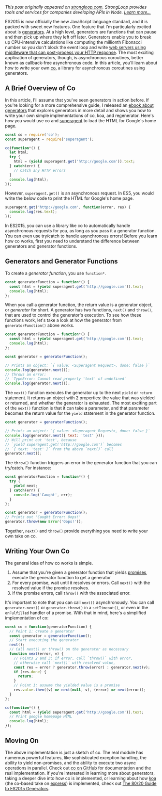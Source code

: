 *This post originally appeared on [strongloop.com](https://strongloop.com/strongblog/write-your-own-co-using-es2015-generators/). StrongLoop provides tools and services for companies developing APIs in Node. [Learn more...](http://www.strongloop.com)*

ES2015 is now officially the new JavaScript language standard, and it is packed
with sweet new features. One feature that I'm particularly excited about is
[generators](https://developer.mozilla.org/en-US/docs/Web/JavaScript/Reference/Statements/function*). At a high level, generators are functions that can pause
and then pick up where they left off later. Generators enable you to break
up CPU-intensive calculations like computing the millionth Fibonacci number
so you don't block the event loop and write
[web servers using middleware that can post-process your HTTP response](https://www.npmjs.com/package/koa).
The most exciting application of generators, though, is asynchronous
coroutines, better known as callback-free asynchronous code. In this article,
you'll learn about how to write your own [co](https://www.npmjs.com/package/co),
a library for asynchronous coroutines using generators.

A Brief Overview of Co
----------------------

In this article, I'll assume that you've seen generators in action before.
If you're looking for a more comprehensive guide, I released an
[ebook about generators](http://es2015generators.com/) that explores
generators in more detail and shows you how to write your own simple
implementations of co, koa, and regenerator. Here's how you would use co
and [superagent](https://www.npmjs.com/package/superagent) to load the
HTML for Google's home page.

```javascript
const co = require('co');
const superagent = require('superagent');

co(function*() {
  let html;
  try {
    html = (yield superagent.get('http://google.com')).text;
  } catch(err) {
    // Catch any HTTP errors
  }
  console.log(html);
});
```

However, `superagent.get()` is an asynchronous request. In ES5, you would
write the below code to print the HTML for Google's home page.

```javascript
superagent.get('http://google.com', function(error, res) {
  console.log(res.text);
});
```

In ES2015, you can use a library like co to automatically handle asynchronous
requests for you, as long as you pass it a generator function. You can even
use try/catch to handle asynchronous errors! Before you learn how co works,
first you need to understand the difference between generators and generator
functions.

Generators and Generator Functions
----------------------------------

To create a
_generator function_, you use `function*`.

```javascript
const generatorFunction = function*() {
  const html = (yield superagent.get('http://google.com')).text;
  console.log(html);
};
```

When you call a generator function, the return value is a generator object,
or _generator_ for short. A generator has two functions, `next()` and
`throw()`, that are used to control the generator's execution. To see how
these functions work, let's take a look at how the generator from
`generatorFunction()` above works.

```javascript
const generatorFunction = function*() {
  const html = (yield superagent.get('http://google.com')).text;
  console.log(html);
};

const generator = generatorFunction();

// Prints an object: `{ value: <Superagent Request>, done: false }`
console.log(generator.next());
// Throws an error:
// `TypeError: Cannot read property 'text' of undefined`
console.log(generator.next());
```

The `next()` function executes the generator up to the next `yield` or `return`
statement. It returns an object with 2 properties: the value that was yielded
or returned, and whether the generator is exhausted. The most exciting part
of the `next()` function is that it can take a parameter, and that parameter
becomes the return value for the `yield` statement in the generator function.

```javascript
const generator = generatorFunction();

// Prints an object: `{ value: <Superagent Request>, done: false }`
console.log(generator.next({ text: 'test' }));
// Will print out 'test', because
// `yield superagent.get('http://google.com')` becomes
// `{ text: 'test' }` from the above `next()` call
generator.next();
```

The `throw()` function triggers an error in the generator function that you
can try/catch. For instance:

```javascript
const generatorFunction = function*() {
  try {
    yield next;
  } catch(err) {
    console.log('Caught', err);
  }
};

const generator = generatorFunction();
// Prints out 'Caught Error: Oops!'
generator.throw(new Error('Oops!'));
```

Together, `next()` and `throw()` provide everything you need to write your own
take on co.

Writing Your Own Co
-------------------

The general idea of how co works is simple.

1. Assume that you're given a generator function that yields
[promises](https://strongloop.com/strongblog/node-js-callback-hell-promises-generators/), execute the generator function to get a generator
2. For every promise, wait until it resolves or errors. Call `next()` with
the resolved value if the promise resolves.
3. If the promise errors, call `throw()` with the associated error.

It's important to note that you can call `next()` asynchronously. You can
call `generator.next()` or `generator.throw()` in a `setTimeout()`, or even
in the `onFulfilled` handler of a promise. With that in mind, here's a
simplified implementation of co:

```javascript
const co = function(generatorFunction) {
  // Point 1: create a generator
  const generator = generatorFunction();
  // Start executing the generator
  next();
  // Call next() or throw() on the generator as necessary
  function next(error, v) {
    // Points 2 and 3: if error, call `throw()` with error,
    // otherwise call `next()` with resolved value,
    const res = error ? generator.throw(error) : generator.next(v);
    if (res.done) {
      return;
    }
    // Point 1: assume the yielded value is a promise
    res.value.then((v) => next(null, v), (error) => next(error));
  }
};

co(function*() {
  const html = (yield superagent.get('http://google.com')).text;
  // Print google homepage HTML
  console.log(html);
});
```

Moving On
---------

The above implementation is just a sketch of co. The real module has numerous
powerful features, like sophisticated exception handling, the ability to yield
non-promises, and the ability to execute two async operations in parallel.
Check out [co on GitHub](https://github.com/tj/co) for documentation and
the real implementation. If you're interested in learning more about generators,
taking a deeper dive into how co is implemented, or learning about how
[koa](https://www.npmjs.com/package/koa) (the co-based take on
[express](https://www.npmjs.com/package/express)) is implemented, check out
[The 80/20 Guide to ES2015 Generators](http://es2015generators.com/).
